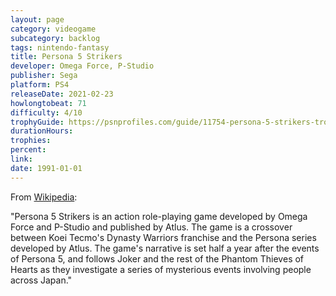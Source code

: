 ```yaml
---
layout: page
category: videogame
subcategory: backlog
tags: nintendo-fantasy
title: Persona 5 Strikers
developer: Omega Force, P-Studio
publisher: Sega
platform: PS4
releaseDate: 2021-02-23
howlongtobeat: 71
difficulty: 4/10
trophyGuide: https://psnprofiles.com/guide/11754-persona-5-strikers-trophy-guide
durationHours:
trophies:
percent:
link:
date: 1991-01-01
---
```


From [Wikipedia](https://en.wikipedia.org/wiki/Persona_5_Strikers):

"Persona 5 Strikers is an action role-playing game developed by Omega Force and P-Studio and published by Atlus. The game is a crossover between Koei Tecmo's Dynasty Warriors franchise and the Persona series developed by Atlus. The game's narrative is set half a year after the events of Persona 5, and follows Joker and the rest of the Phantom Thieves of Hearts as they investigate a series of mysterious events involving people across Japan."
